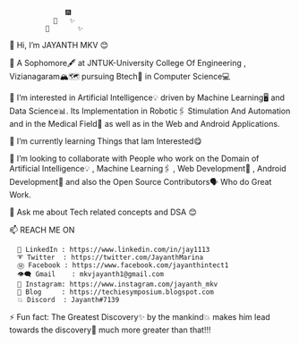                   🎆
               🎇   ✨
             🎇       ✨
 👋 Hi, I’m  JAYANTH MKV 😊

   🏫 A Sophomore🖋️ at JNTUK-University College Of Engineering , Vizianagaram🏔️🗺️ 
       pursuing Btech📓 in Computer Science💻  

   👀 I’m interested in Artificial Intelligence💡 driven by Machine Learning🖥️ and Data Science📊.
       Its Implementation in Robotic🖇️ Stimulation And Automation and in the Medical Field🧬 as well as 
       in the Web and Android Applications.

   🌱 I’m currently learning Things that Iam Interested😋

   💞️ I’m looking to collaborate with People who work on the Domain of Artificial Intelligence💡 , Machine Learning🖇️ , 
       Web Development🌟 , Android Development🔅 and also the Open Source Contributors🗣️ Who do Great Work. 

   💬 Ask me about Tech related concepts and DSA 😊
    
   📫 REACH ME ON 
   
      🔗 LinkedIn : https://www.linkedin.com/in/jay1113
      ➰ Twitter  : https://twitter.com/JayanthMarina
      Ⓜ️ Facebook : https://www.facebook.com/jayanthintect1
      👁️‍🗨️ Gmail    : mkvjayanth1@gmail.com
      🌟 Instagram: https://www.instagram.com/jayanth_mkv
      💬 Blog     : https://techiesymposium.blogspot.com
      💥 Discord  : Jayanth#7139
   
   ⚡ Fun fact: The Greatest Discovery✨ by the mankind💥
       makes him lead towards the discovery🌟 much more greater than that!!!
